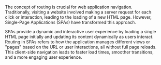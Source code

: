 The concept of routing is crucial for web application navigation. Traditionally, visiting a website involved making a server request for each click or interaction, leading to the loading of a new HTML page. However, Single-Page Applications (SPAs) have transformed this approach.

SPAs provide a dynamic and interactive user experience by loading a single HTML page initially and updating its content dynamically as users interact. Routing in SPAs refers to how the application manages different views or "pages" based on the URL or user interactions, all without full page reloads. This client-side navigation leads to faster load times, smoother transitions, and a more engaging user experience.
